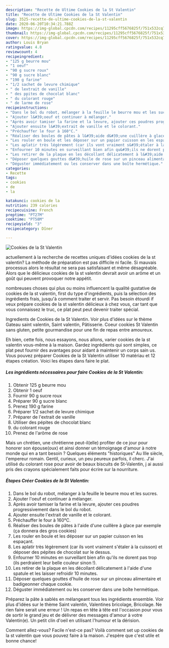 ```yaml
---
description: "Recette de Ultime Cookies de la St Valentin"
title: "Recette de Ultime Cookies de la St Valentin"
slug: 3525-recette-de-ultime-cookies-de-la-st-valentin
date: 2020-06-20T10:34:21.788Z
image: https://img-global.cpcdn.com/recipes/11295cff5676825f/751x532cq70/cookies-de-la-st-valentin-photo-principale-de-la-recette.jpg
thumbnail: https://img-global.cpcdn.com/recipes/11295cff5676825f/751x532cq70/cookies-de-la-st-valentin-photo-principale-de-la-recette.jpg
cover: https://img-global.cpcdn.com/recipes/11295cff5676825f/751x532cq70/cookies-de-la-st-valentin-photo-principale-de-la-recette.jpg
author: Louis Bryan
ratingvalue: 4.8
reviewcount: 4
recipeingredient:
- "125 g beurre mou"
- "1 oeuf"
- "90 g sucre roux"
- "90 g sucre blanc"
- "190 g farine"
- "1/2 sachet de levure chimique"
- " de lextrait de vanille"
- " des ppites de chocolat blanc"
- " du colorant rouge"
- " de larme de rose"
recipeinstructions:
- "Dans le bol du robot, mélanger à la feuille le beurre mou et les sucres."
- "Ajouter l&#39;oeuf et continuer à mélanger."
- "Après avoir tamiser la farine et la levure, ajouter ces poudres progressivement dans le bol du robot."
- "Ajouter ensuite l&#39;extrait de vanille et le colorant."
- "Préchauffer le four à 160°C."
- "Réaliser des boules de pâtes à l&#39;aide d&#39;une cuillère à glace par exemple (ça donnera des gros cookies)"
- "Les rouler en boule et les déposer sur un papier cuisson en les espaçant."
- "Les aplatir très légèrement (car ils vont vraiment s&#39;étaler à la cuisson) et déposer des pépites de chocolat sur le dessus."
- "Enfourner 10 minutes en surveillant bien afin qu&#39;ils ne dorent pas trop (ils perdraient leur belle couleur sinon !)."
- "Les retirer de la plaque en les décollant délicatement à l&#39;aide d&#39;une spatule et les laisser refroidir 10 minutes."
- "Déposer quelques gouttes d&#39;huile de rose sur un pinceau alimentaire et badigeonner chaque cookie."
- "Déguster immédiatement ou les conserver dans une boîte hermétique."
categories:
- Recette
tags:
- cookies
- de
- la

katakunci: cookies de la 
nutrition: 239 calories
recipecuisine: French
preptime: "PT27M"
cooktime: "PT58M"
recipeyield: "3"
recipecategory: Dîner

---
```



![Cookies de la St Valentin](https://img-global.cpcdn.com/recipes/11295cff5676825f/751x532cq70/cookies-de-la-st-valentin-photo-principale-de-la-recette.jpg)

actuellement à la recherche de recettes uniques d'idées cookies de la st valentin? La méthode de préparation est pas difficile ni facile. Si mauvais processus alors le résultat ne sera pas satisfaisant et même désagréable. Alors que le délicieux cookies de la st valentin devrait avoir un arôme et un goût qui peuvent provoquer notre appétit.

nombreuses choses qui plus ou moins influencent la qualité gustative de cookies de la st valentin, first du type d'ingrédients, puis la sélection des ingrédients frais, jusqu'à comment traiter et servir. Pas besoin étourdi if veux prépare cookies de la st valentin délicieux à chez vous, car tant que vous connaissez le truc, ce plat peut peut devenir traiter spécial.

Ingredients de Cookies de la St Valentin. Voir plus d&#39;idées sur le thème Gateau saint valentin, Saint valentin, Pâtisserie. Coeur cookies St Valentin sans gluten, petite gourmandise pour une fin de repas entre amoureux.


Eh bien, cette fois, nous essayons, nous allons, varier cookies de la st valentin vous-même à la maison. Gardez ingrédients qui sont simples, ce plat peut fournir des avantages pour aidant à maintenir un corps sain us. Vous pouvez préparer Cookies de la St Valentin utiliser 10 matériau et 12 étapes création. Voici les étapes dans faire le plat.

<!--inarticleads1-->

##### Les ingrédients nécessaires pour faire Cookies de la St Valentin:

1. Obtenir 125 g beurre mou
1. Obtenir 1 oeuf
1. Fournir 90 g sucre roux
1. Préparer 90 g sucre blanc
1. Prenez 190 g farine
1. Préparer 1/2 sachet de levure chimique
1. Préparer  de l&#39;extrait de vanille
1. Utiliser  des pépites de chocolat blanc
1.   du colorant rouge
1. Prenez  de l&#39;arôme de rose


Mais un chrétien, une chrétienne peut-il(elle) profiter de ce jour pour honorer son épouse(oux) et ainsi donner un témoignage d&#39;amour à notre monde qui en a tant besoin ? Quelques éléments &#34;historiques&#34; Au IIIe siècle, l&#39;empereur romain. Gentil, curieux, un peu peureux parfois, il cherc. J&#39;ai utilisé du colorant rose pour avoir de beaux biscuits de St-Valentin, j ai aussi pris des crayons spécialement faits pour écrire sur la nourriture. 

<!--inarticleads2-->

##### Étapes Créer Cookies de la St Valentin:

1. Dans le bol du robot, mélanger à la feuille le beurre mou et les sucres.
1. Ajouter l&#39;oeuf et continuer à mélanger.
1. Après avoir tamiser la farine et la levure, ajouter ces poudres progressivement dans le bol du robot.
1. Ajouter ensuite l&#39;extrait de vanille et le colorant.
1. Préchauffer le four à 160°C.
1. Réaliser des boules de pâtes à l&#39;aide d&#39;une cuillère à glace par exemple (ça donnera des gros cookies)
1. Les rouler en boule et les déposer sur un papier cuisson en les espaçant.
1. Les aplatir très légèrement (car ils vont vraiment s&#39;étaler à la cuisson) et déposer des pépites de chocolat sur le dessus.
1. Enfourner 10 minutes en surveillant bien afin qu&#39;ils ne dorent pas trop (ils perdraient leur belle couleur sinon !).
1. Les retirer de la plaque en les décollant délicatement à l&#39;aide d&#39;une spatule et les laisser refroidir 10 minutes.
1. Déposer quelques gouttes d&#39;huile de rose sur un pinceau alimentaire et badigeonner chaque cookie.
1. Déguster immédiatement ou les conserver dans une boîte hermétique.


Préparez la pâte à sablés en mélangeant tous les ingrédients ensemble. Voir plus d&#39;idées sur le thème Saint valentin, Valentines bricolage, Bricolage. Ne rien faire serait une erreur ! Un repas en tête à tête est l&#39;occasion pour vous de sortir le grand jeu et de délivrer des messages d&#39;amour à votre Valentin(e). Un petit clin d&#39;oeil en utilisant l&#39;humour et la dérision. 


Comment allez-vous? Facile n'est-ce pas? Voilà comment set up cookies de la st valentin que vous pouvez faire à la maison. J'espère que c'est utile et bonne chance!
